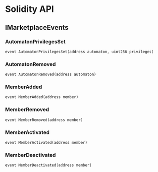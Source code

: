 # Solidity API

## IMarketplaceEvents

### AutomatonPrivilegesSet

```solidity
event AutomatonPrivilegesSet(address automaton, uint256 privileges)
```

### AutomatonRemoved

```solidity
event AutomatonRemoved(address automaton)
```

### MemberAdded

```solidity
event MemberAdded(address member)
```

### MemberRemoved

```solidity
event MemberRemoved(address member)
```

### MemberActivated

```solidity
event MemberActivated(address member)
```

### MemberDeactivated

```solidity
event MemberDeactivated(address member)
```

